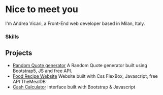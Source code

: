 ####
Nice to meet you<br>
================
I'm Andrea Vicari, a Front-End web developer based in Milan, Italy.

### Skills



## Projects

* [Random Quote generator](https://github.com/Andrea-vicari/Random_quote_generator_API)
   A Random Quote generator built using Bootstrap5, JS and free API.
* [Food Recipe Website](https://github.com/Andrea-vicari/WorldRecipe)
   Website built with Css FlexBox, Javascript, free API TheMealDB
* [Cash Calculator](https://github.com/Andrea-vicari/Cash_register)
   Interface built with Bootstrap & Javascript
